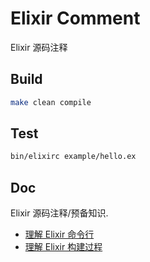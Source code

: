 # Elixir Comment

Elixir 源码注释

## Build

```bash
make clean compile
```

## Test

```bash
bin/elixirc example/hello.ex
```

## Doc

Elixir 源码注释/预备知识.

- [理解 Elixir 命令行](https://github.com/zhenyuanlau/elixir-comment/blob/main/doc/ElixirCLI.md)
- [理解 Elixir 构建过程](https://github.com/zhenyuanlau/elixir-comment/blob/main/doc/ElixirBuild.md)
